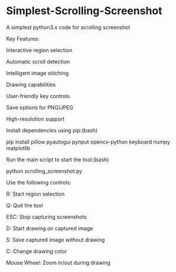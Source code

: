 # Simplest-Scrolling-Screenshot
A simplest python3.x code for scrolling screenshot

Key Features:

Interactive region selection

Automatic scroll detection

Intelligent image stitching

Drawing capabilities

User-friendly key controls

Save options for PNG/JPEG

High-resolution support


Install dependencies using pip:(bash)

pip install pillow pyautogui pynput opencv-python keyboard numpy matplotlib

Run the main script to start the tool:(bash)

python scrolling_screenshot.py

Use the following controls:

R: Start region selection

Q: Quit the tool

ESC: Stop capturing screenshots

D: Start drawing on captured image

S: Save captured image without drawing

C: Change drawing color

Mouse Wheel: Zoom in/out during drawing

